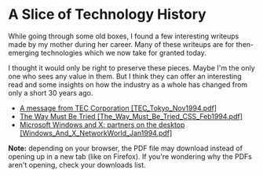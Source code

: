 # A Slice of Technology History

While going through some old boxes, I found a few interesting writeups made by my mother during her career. Many of these writeups are for then-emerging technologies which we now take for granted today.

I thought it would only be right to preserve these pieces. Maybe I'm the only one who sees any value in them. But I think they can offer an interesting read and some insights on how the industry as a whole has changed from only a short 30 years ago.

- [A message from TEC Corporation \[TEC_Tokyo_Nov1994.pdf\]](https://kaden.sh/files/pdf/TEC_Tokyo_Nov1994.pdf)
- [The Way Must Be Tried \[The_Way_Must_Be_Tried_CSS_Feb1994.pdf\]](https://kaden.sh/files/pdf/The_Way_Must_Be_Tried_CSS_Feb1994.pdf)
- [Microsoft Windows and X: partners on the desktop \[Windows_And_X_NetworkWorld_Jan1994.pdf\]](https://kaden.sh/pdf/Windows_And_X_NetworkWorld_Jan1994.pdf)

__Note:__ depending on your browser, the PDF file may download instead of opening up in a new tab (like on Firefox). If you're wondering why the PDFs aren't opening, check your downloads list.